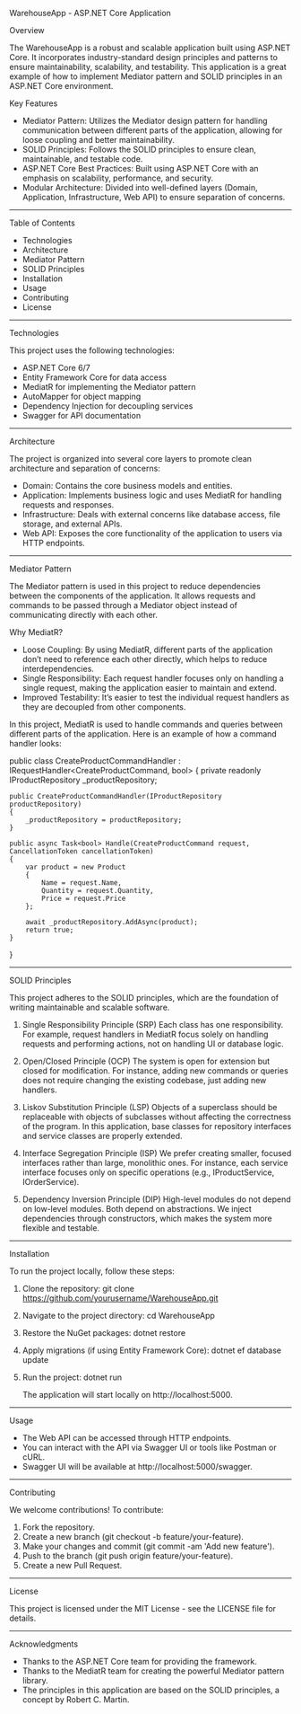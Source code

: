 WarehouseApp - ASP.NET Core Application

Overview

The WarehouseApp is a robust and scalable application built using ASP.NET Core. It incorporates industry-standard design principles and patterns to ensure maintainability, scalability, and testability. This application is a great example of how to implement Mediator pattern and SOLID principles in an ASP.NET Core environment.

Key Features
- Mediator Pattern: Utilizes the Mediator design pattern for handling communication between different parts of the application, allowing for loose coupling and better maintainability.
- SOLID Principles: Follows the SOLID principles to ensure clean, maintainable, and testable code.
- ASP.NET Core Best Practices: Built using ASP.NET Core with an emphasis on scalability, performance, and security.
- Modular Architecture: Divided into well-defined layers (Domain, Application, Infrastructure, Web API) to ensure separation of concerns.

---

Table of Contents

- Technologies
- Architecture
- Mediator Pattern
- SOLID Principles
- Installation
- Usage
- Contributing
- License

---

Technologies

This project uses the following technologies:
- ASP.NET Core 6/7
- Entity Framework Core for data access
- MediatR for implementing the Mediator pattern
- AutoMapper for object mapping
- Dependency Injection for decoupling services
- Swagger for API documentation

---

Architecture

The project is organized into several core layers to promote clean architecture and separation of concerns:
- Domain: Contains the core business models and entities.
- Application: Implements business logic and uses MediatR for handling requests and responses.
- Infrastructure: Deals with external concerns like database access, file storage, and external APIs.
- Web API: Exposes the core functionality of the application to users via HTTP endpoints.

---

Mediator Pattern

The Mediator pattern is used in this project to reduce dependencies between the components of the application. It allows requests and commands to be passed through a Mediator object instead of communicating directly with each other.

Why MediatR?
- Loose Coupling: By using MediatR, different parts of the application don’t need to reference each other directly, which helps to reduce interdependencies.
- Single Responsibility: Each request handler focuses only on handling a single request, making the application easier to maintain and extend.
- Improved Testability: It’s easier to test the individual request handlers as they are decoupled from other components.

In this project, MediatR is used to handle commands and queries between different parts of the application. Here is an example of how a command handler looks:

public class CreateProductCommandHandler : IRequestHandler<CreateProductCommand, bool>
{
    private readonly IProductRepository _productRepository;

    public CreateProductCommandHandler(IProductRepository productRepository)
    {
        _productRepository = productRepository;
    }

    public async Task<bool> Handle(CreateProductCommand request, CancellationToken cancellationToken)
    {
        var product = new Product
        {
            Name = request.Name,
            Quantity = request.Quantity,
            Price = request.Price
        };

        await _productRepository.AddAsync(product);
        return true;
    }
}

---

SOLID Principles

This project adheres to the SOLID principles, which are the foundation of writing maintainable and scalable software.

1. Single Responsibility Principle (SRP)
Each class has one responsibility. For example, request handlers in MediatR focus solely on handling requests and performing actions, not on handling UI or database logic.

2. Open/Closed Principle (OCP)
The system is open for extension but closed for modification. For instance, adding new commands or queries does not require changing the existing codebase, just adding new handlers.

3. Liskov Substitution Principle (LSP)
Objects of a superclass should be replaceable with objects of subclasses without affecting the correctness of the program. In this application, base classes for repository interfaces and service classes are properly extended.

4. Interface Segregation Principle (ISP)
We prefer creating smaller, focused interfaces rather than large, monolithic ones. For instance, each service interface focuses only on specific operations (e.g., IProductService, IOrderService).

5. Dependency Inversion Principle (DIP)
High-level modules do not depend on low-level modules. Both depend on abstractions. We inject dependencies through constructors, which makes the system more flexible and testable.

---

Installation

To run the project locally, follow these steps:

1. Clone the repository:
   git clone https://github.com/yourusername/WarehouseApp.git

2. Navigate to the project directory:
   cd WarehouseApp

3. Restore the NuGet packages:
   dotnet restore

4. Apply migrations (if using Entity Framework Core):
   dotnet ef database update

5. Run the project:
   dotnet run

   The application will start locally on http://localhost:5000.

---

Usage

- The Web API can be accessed through HTTP endpoints.
- You can interact with the API via Swagger UI or tools like Postman or cURL.
- Swagger UI will be available at http://localhost:5000/swagger.

---

Contributing

We welcome contributions! To contribute:

1. Fork the repository.
2. Create a new branch (git checkout -b feature/your-feature).
3. Make your changes and commit (git commit -am 'Add new feature').
4. Push to the branch (git push origin feature/your-feature).
5. Create a new Pull Request.

---

License

This project is licensed under the MIT License - see the LICENSE file for details.

---

Acknowledgments

- Thanks to the ASP.NET Core team for providing the framework.
- Thanks to the MediatR team for creating the powerful Mediator pattern library.
- The principles in this application are based on the SOLID principles, a concept by Robert C. Martin.

